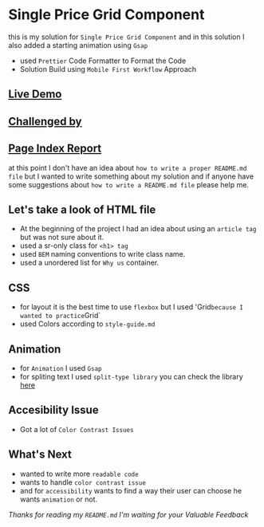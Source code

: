 # Single Price Grid Component

this is my solution for `Single Price Grid Component`  and in this solution I also added a starting animation using `Gsap`
* used `Prettier` Code Formatter to Format the Code
* Solution Build using `Mobile First Workflow` Approach

## [Live Demo](https://frontend-mentor-solutions-by-ss.netlify.app/newbie/single-price-grid-component/)
## [Challenged by](https://www.frontendmentor.io/challenges/single-price-grid-component-5ce41129d0ff452fec5abbbc/hub)
## [Page Index Report](https://pagespeed.web.dev/analysis/https-frontend-mentor-solutions-by-ss-netlify-app-newbie-single-price-grid-component/goz22ptyvv?form_factor=mobile)

at this point I don't have an idea about `how to write a proper README.md file` but I wanted to write something about my solution and if anyone have some suggestions about `how to write a README.md file` please help me.

## Let's take a look of HTML file

* At the beginning of the project I had an idea about using an `article tag` but was not sure about it.
* used a sr-only class for `<h1> tag`
* used `BEM` naming conventions to write class name.
* used a unordered list for `Why us` container.

## CSS 

* for layout it is the best time to use `flexbox` but I used 'Grid` because I wanted to practice `Grid`
* used Colors according to `style-guide.md`

## Animation

* for `Animation` I used `Gsap`
* for spliting text I used `split-type library` you can check the library [here](https://npm.io/package/split-type)

## Accesibility Issue

* Got a lot of `Color Contrast Issues`

## What's Next

* wanted to write more `readable code`
* wants to handle `color contrast issue`
* and for `accessibility` wants to find a way their user can choose he wants `animation` or not.

*Thanks for reading my `README.md` 
I'm waiting for your Valuable Feedback*
